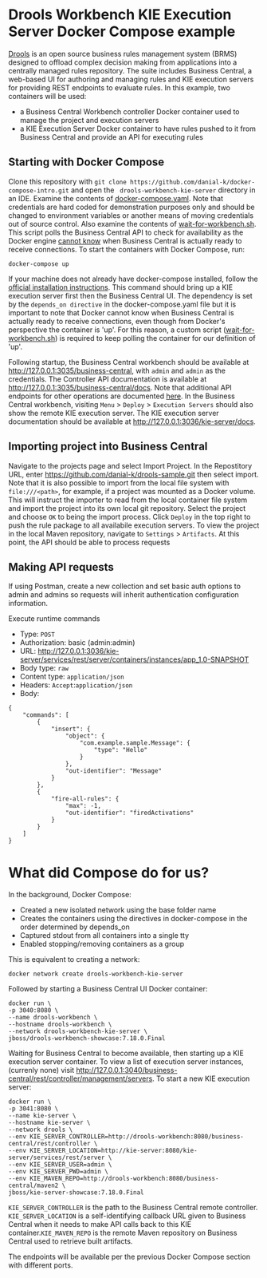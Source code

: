 # Drools Workbench KIE Execution Server Docker Compose example
[Drools](https://docs.jboss.org/drools/release/7.18.0.Final/drools-docs/html_single/) is an open source business rules management system (BRMS) designed to offload complex decision making from applications into a centrally managed rules repository. The suite includes Business Central, a web-based UI for authoring and managing rules and KIE execution servers for providing REST endpoints to evaluate rules.
In this example, two containers will be used:
- a Business Central Workbench controller Docker container used to manage the project and execution servers
- a KIE Execution Server Docker container to have rules pushed to it from Business Central and provide an API for executing rules

## Starting with Docker Compose
Clone this repository with ```git clone https://github.com/danial-k/docker-compose-intro.git``` and open the ```
drools-workbench-kie-server``` directory in an IDE. Examine the contents of [docker-compose.yaml](docker-compose.yaml).  Note that credentials are hard coded for demonstration purposes only and should be changed to environment variables or another means of moving credentials out of source control. Also examine the contents of [wait-for-workbench.sh](wait-for-workbench.sh).  This script polls the Business Central API to check for availability as the Docker engine [cannot know](https://docs.docker.com/compose/startup-order/) when Business Central is actually ready to receive connections.  To start the containers with Docker Compose, run:
```shell
docker-compose up
```
If your machine does not already have docker-compose installed, follow the [official installation instructions](https://docs.docker.com/compose/install/). This command should bring up a KIE execution server first then the Business Central UI. The dependency is set by the ```depends_on directive``` in the docker-compose.yaml file but it is important to note that Docker cannot know when Business Central is actually ready to receive connections, even though from Docker's perspective the container is 'up'.  For this reason, a custom script ([wait-for-workbench.sh](wait-for-workbench.sh)) is required to keep polling the container for our definition of 'up'.

Following startup, the Business Central workbench should be available at http://127.0.0.1:3035/business-central, with ```admin``` and ```admin``` as the credentials.  The Controller API documentation is available at http://127.0.0.1:3035/business-central/docs.  Note that additional API endpoints for other operations are documented [here](https://docs.jboss.org/drools/release/7.18.0.Final/drools-docs/html_single/#knowledge-store-rest-api-endpoints-ref_decision-tables).  In the Business Central workbench, visiting ```Menu``` > ```Deploy``` > ```Execution Servers``` should also show the remote KIE execution server.  The KIE execution server documentation should be available at http://127.0.0.1:3036/kie-server/docs.

## Importing project into Business Central
Navigate to the projects page and select Import Project. In the Repostitory URL, enter https://github.com/danial-k/drools-sample.git then select import. Note that it is also possible to import from the local file system with ```file:///<path>```, for example, if a project was mounted as a Docker volume. This will instruct the importer to read from the local container file system and import the project into its own local git repository. Select the project and choose ```OK``` to being the import process. Click ```Deploy``` in the top right to push the rule package to all availabile execution servers.  To view the project in the local Maven repository, navigate to ```Settings``` > ```Artifacts```.  At this point, the API should be able to process requests 

## Making API requests
If using Postman, create a new collection and set basic auth options to admin and admins so requests will inherit authentication configuration information.

Execute runtime commands
- Type: ```POST```
- Authorization: basic (admin:admin)
- URL: http://127.0.0.1:3036/kie-server/services/rest/server/containers/instances/app_1.0-SNAPSHOT
- Body type: ```raw```
- Content type: ```application/json```
- Headers: ```Accept```:```application/json```
- Body:
```
{
    "commands": [
        {
            "insert": {
                "object": {
                    "com.example.sample.Message": {
                        "type": "Hello"
                    }
                },
                "out-identifier": "Message"
            }
        },
        {
            "fire-all-rules": {
                "max": -1,
                "out-identifier": "firedActivations"
            }
        }
    ]
}
```

# What did Compose do for us?
In the background, Docker Compose:
- Created a new isolated network using the base folder name
- Creates the containers using the directives in docker-compose in the order determined by depends_on
- Captured stdout from all containers into a single tty
- Enabled stopping/removing containers as a group

This is equivalent to creating a network:
```shell
docker network create drools-workbench-kie-server
```

Followed by starting a Business Central UI Docker container:
```shell
docker run \
-p 3040:8080 \
--name drools-workbench \
--hostname drools-workbench \
--network drools-workbench-kie-server \
jboss/drools-workbench-showcase:7.18.0.Final
```

Waiting for Business Central to become available, then starting up a KIE execution server container.  To view a list of execution server instances, (currenly none) visit http://127.0.0.1:3040/business-central/rest/controller/management/servers.   To start a new KIE execution server:
```shell
docker run \
-p 3041:8080 \
--name kie-server \
--hostname kie-server \
--network drools \
--env KIE_SERVER_CONTROLLER=http://drools-workbench:8080/business-central/rest/controller \
--env KIE_SERVER_LOCATION=http://kie-server:8080/kie-server/services/rest/server \
--env KIE_SERVER_USER=admin \
--env KIE_SERVER_PWD=admin \
--env KIE_MAVEN_REPO=http://drools-workbench:8080/business-central/maven2 \
jboss/kie-server-showcase:7.18.0.Final
```
```KIE_SERVER_CONTROLLER``` is the path to the Business Central remote controller. ```KIE_SERVER_LOCATION``` is a self-identifying callback URL given to Business Central when it needs to make API calls back to this KIE container.```KIE_MAVEN_REPO``` is the remote Maven repository on Business Central used to retrieve built artifacts.

The endpoints will be available per the previous Docker Compose section with different ports.
